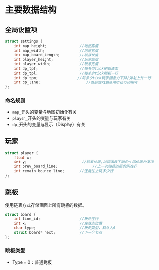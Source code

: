 # 主要数据结构

## 全局设置项

```C
struct settings {
	int map_height;               //地图高度
	int map_width;                //地图宽度
	int map_board_length;         //跳板长度
	int player_height;            //玩家高度
	int player_width;             //玩家宽度
	int dp_tpf;                   //每多少tick刷新画面
	int dp_tpl;                   //每多少tick刷新一行
    int dp_tpm;					 //每多少tick玩家因重力下降/弹射上升一行
    int dp_line;                     //当前游戏最底端所在行的编号
};
```

### 命名规则

- `map_`开头的变量与地图初始化有关
- `player_`开头的变量与玩家有关
- `dp_`开头的变量与显示（Display）有关

## 玩家

```C
struct player {
	float x;
	int y;                         //玩家位置,以玩家最下端的中间位置为基准
    int prev_board_line;                //上一次碰撞的板的所在行
    int remain_bounce_line;		  //还能往上跳多少行
};
```

## 跳板

使用链表方式存储画面上所有跳板的数据。

```C
struct board {
	int line_id;                  //板所在行
	int x;                        //左端点位置
	char type;                    //板的类型，默认为0
	struct board* next;           //下一个节点
};
```

### 跳板类型

- Type = 0：普通跳板